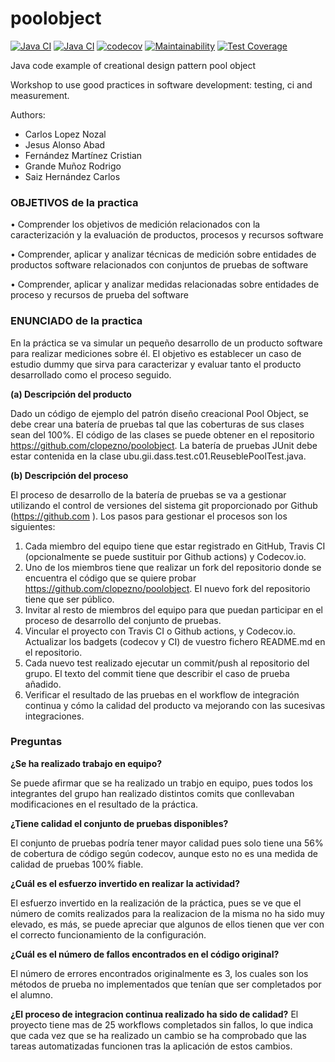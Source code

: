 poolobject
==========

[![Java CI](https://github.com/CristianFernandezM/poolobject/actions/workflows/ci_jdk11_build.yml/badge.svg)](https://github.com/CristianFernandezM/poolobject/actions/workflows/ci_jdk11_build.yml) 
[![Java CI](https://github.com/CristianFernandezM/poolobject/actions/workflows/ci_jdk1.8_build_test.yml/badge.svg)](https://github.com/CristianFernandezM/poolobject/actions/workflows/ci_jdk1.8_build_test.yml) 
[![codecov](https://codecov.io/gh/CristianFernandezM/poolobject/graph/badge.svg?token=NvQ17D5kct)](https://codecov.io/gh/CristianFernandezM/poolobject)
[![Maintainability](https://api.codeclimate.com/v1/badges/dff0825f3e45429fa422/maintainability)](https://codeclimate.com/github/CristianFernandezM/poolobject/maintainability)
[![Test Coverage](https://api.codeclimate.com/v1/badges/dff0825f3e45429fa422/test_coverage)](https://codeclimate.com/github/CristianFernandezM/poolobject/test_coverage)

Java code example of creational design pattern pool object

Workshop to use good practices in software development: testing, ci and measurement.

Authors:

- Carlos Lopez Nozal
- Jesus Alonso Abad
- Fernández Martínez Cristian
- Grande Muñoz Rodrigo
- Saiz Hernández Carlos


### OBJETIVOS de la practica

 • Comprender los objetivos de medición relacionados con la caracterización y la evaluación de 
productos, procesos y recursos software

 • Comprender, aplicar y analizar técnicas de medición sobre entidades de productos software 
relacionados con conjuntos de pruebas de software

 • Comprender, aplicar y analizar medidas relacionadas sobre entidades de proceso y recursos de 
prueba del software

### ENUNCIADO de la practica

En la práctica se va simular un pequeño desarrollo de un producto software para realizar mediciones sobre él. 
El objetivo es establecer un caso de estudio dummy que sirva para caracterizar y evaluar tanto el producto 
desarrollado como el proceso seguido.

**(a) Descripción del producto**

Dado un código de ejemplo del patrón diseño creacional Pool Object, se debe crear una batería de pruebas tal 
que las coberturas de sus clases sean del 100%. El código de las clases se puede obtener en el repositorio 
https://github.com/clopezno/poolobject. La batería de pruebas JUnit debe estar contenida en la clase 
ubu.gii.dass.test.c01.ReuseblePoolTest.java.

**(b) Descripción del proceso**

El proceso de desarrollo de la batería de pruebas se va a gestionar utilizando el control de versiones del 
sistema git proporcionado por  Github (https://github.com ).
Los pasos para gestionar el procesos son los siguientes:
1. Cada miembro del equipo tiene que estar registrado en GitHub, Travis CI (opcionalmente se puede 
sustituir por Github actions) y Codecov.io.
2. Uno de los miembros tiene que realizar un fork del repositorio donde se encuentra el código que se 
quiere probar https://github.com/clopezno/poolobject. El nuevo fork del repositorio tiene que ser 
público.
3. Invitar al resto de miembros del equipo para que puedan participar en el proceso de desarrollo del 
conjunto de pruebas.
4. Vincular el proyecto con Travis CI o Github actions, y Codecov.io. Actualizar los badgets (codecov y 
CI) de vuestro fichero README.md  en el repositorio.
5. Cada nuevo test realizado ejecutar un commit/push al repositorio del grupo. El texto del commit tiene 
que describir el caso de prueba añadido.
6. Verificar el resultado de las pruebas en el workflow de integración continua y cómo la calidad del 
producto va mejorando con las sucesivas integraciones.

### Preguntas
**¿Se ha realizado trabajo en equipo?**

Se puede afirmar que se ha realizado un trabjo en equipo, pues todos los integrantes del grupo han realizado distintos comits que conllevaban modificaciones en el resultado de la práctica.
	
**¿Tiene calidad el conjunto de pruebas disponibles?**

El conjunto de pruebas podría tener mayor calidad pues solo tiene una 56% de cobertura de código según codecov, aunque esto no es una medida de calidad de pruebas 100% fiable.

**¿Cuál es el esfuerzo invertido en realizar la actividad?**

El esfuerzo invertido en la realización de la práctica, pues se ve que el número de comits realizados para la realizacion de la misma no ha sido muy elevado, es más, se puede apreciar que algunos de ellos tienen que ver con el correcto funcionamiento de la configuración.

**¿Cuál es el número de fallos encontrados en el código original?**

El número de errores encontrados originalmente es 3, los cuales son los métodos de prueba no implementados que tenían que ser completados por el alumno.

**¿El proceso de integracion continua realizado ha sido de calidad?**
El proyecto tiene mas de 25 workflows completados sin fallos, lo que indica que cada vez que se ha realizado un cambio se ha comprobado que las tareas automatizadas funcionen tras la aplicación de estos cambios.
